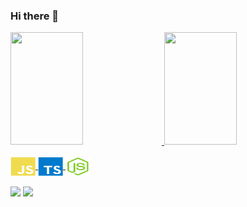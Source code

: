 ### Hi there 👋

 <div>
  <a href="https://caiquepatelliscapeline.github.io/Personal-Site/" target="_blank">
  <img height="180em" width="48%" margin-left="4%" src="https://github-readme-stats.vercel.app/api?username=CaiquePatelliScapeline&show_icons=true&theme=dark&include_all_commits=true&count_private=true" target="_blank"/>
  <img height="180em" width="48%" src="https://github-readme-stats.vercel.app/api/top-langs/?username=CaiquePatelliScapeline&layout=compact&langs_count=7&theme=dark" target="_blank"/>
</div>
<div style="display: inline_block"><br>
  <img align="center" alt="JavaScript" height="30" width="40" src="https://raw.githubusercontent.com/devicons/devicon/master/icons/javascript/javascript-plain.svg">
  <img align="center" alt="TypeScript" height="30" width="40" src="https://raw.githubusercontent.com/devicons/devicon/master/icons/typescript/typescript-plain.svg">
  <img align="center" alt="NodeJs" height="30" width="40" src="https://raw.githubusercontent.com/devicons/devicon/master/icons/nodejs/nodejs-original.svg">
</div>
<br>
<div> 
  <a href="https://www.linkedin.com/in/caique-patelli-scapeline" target="_blank"><img src="https://img.shields.io/badge/-LinkedIn-%230077B5?style=for-the-badge&logo=linkedin&logoColor=white" target="_blank"></a> 
  <a href = "mailto:caique.scapeline@fatec.sp.gov.br"><img src="https://img.shields.io/badge/-Gmail-%23333?style=for-the-badge&logo=gmail&logoColor=white" target="_blank"></a>
</div>
 
<!--![Snake animation](https://github.com/CaiquePatelliScapeline/CaiquePatelliScapeline/blob/output/github-contribution-grid-snake.svg)-->
